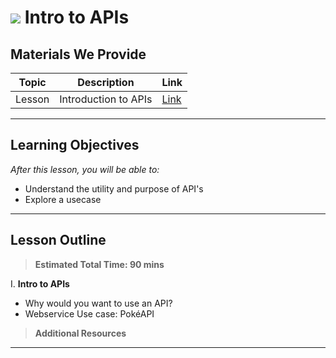 # ![](https://ga-dash.s3.amazonaws.com/production/assets/logo-9f88ae6c9c3871690e33280fcf557f33.png) Intro to APIs

## Materials We Provide


| Topic | Description | Link | 
| --- | --- | --- | 
| Lesson | Introduction to APIs | [Link](./1-intro-to-apis.ipynb)| 

---

## Learning Objectives
*After this lesson, you will be able to:*

- Understand the utility and purpose of API's
- Explore a usecase
---

## Lesson Outline

> **Estimated Total Time: 90 mins**

I. **Intro to APIs** 
- Why would you want to use an API?
- Webservice Use case: PokéAPI

>**Additional Resources**



---


